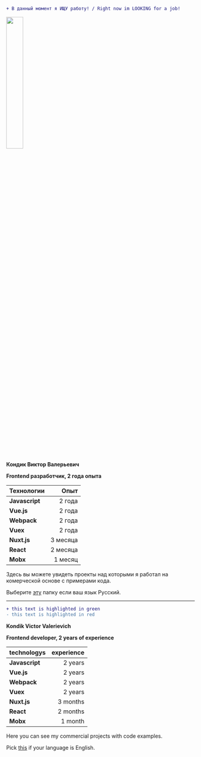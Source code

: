 ```diff
+ В данный момент я ИЩУ работу! / Right now im LOOKING for a job!
```

<img src="https://avatars1.githubusercontent.com/u/22168010?s=460&v=4" width="30%"></img>

**Кондик Виктор Валерьевич**

**Frontend разработчик, 2 года опыта**

| Технологии   |      Опыт      |
|:---------|--------------:|
| **Javascript** | 2 года |
| **Vue.js** | 2 года |
| **Webpack** |    2 года   |
| **Vuex** | 2 года |
| **Nuxt.js** | 3 месяца |
| **React** | 2 месяца |
| **Mobx** | 1 месяц |

Здесь вы можете увидеть проекты над которыми я работал на комерческой основе с примерами кода.

Выберите [эту](/russian) папку если ваш язык Русский.

---

```diff
+ this text is highlighted in green
- this text is highlighted in red
```

**Kondik Victor Valerievich**

**Frontend developer, 2 years of experience**

| technologys |  experience  |
|:---------|--------------:|
| **Javascript** | 2 years |
| **Vue.js** |  2 years |
| **Webpack** |    2 years   |
| **Vuex** | 2 years |
| **Nuxt.js** | 3 months |
| **React** | 2 months |
| **Mobx** | 1 month |

Here you can see my commercial projects with code examples. 

Pick [this](/english) if your language is English. 

